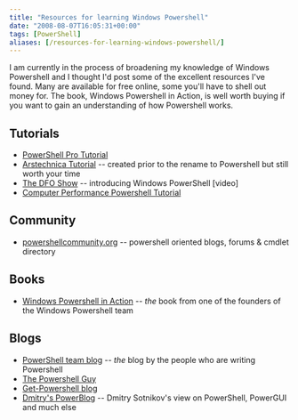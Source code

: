 ```yaml
---
title: "Resources for learning Windows Powershell"
date: "2008-08-07T16:05:31+00:00"
tags: [PowerShell]
aliases: [/resources-for-learning-windows-powershell/]
---
```


I am currently in the process of broadening my knowledge of Windows Powershell and I thought I'd post some of the excellent resources I've found. Many are available for free online, some you'll have to shell out money for. The book, Windows Powershell in Action, is well worth buying if you want to gain an understanding of how Powershell works.

## Tutorials

- [PowerShell Pro Tutorial](http://www.powershellpro.com/powershell-tutorial-introduction/)
- [Arstechnica Tutorial](http://arstechnica.com/guides/other/msh.ars/2) -- created prior to the rename to Powershell but still worth your time
- [The DFO Show](http://channel9.msdn.com/shows/The+DFO+Show/The-DFO-Show-Introducing-Windows-PowerShell/) -- introducing Windows PowerShell [video]
- [Computer Performance Powershell Tutorial](http://www.computerperformance.co.uk/powershell/index.htm)

## Community

- [powershellcommunity.org](http://powershellcommunity.org/) -- powershell oriented blogs, forums &amp; cmdlet directory

## Books

- [Windows Powershell in Action](http://www.manning.com/payette/) -- *the* book from one of the founders of the Windows Powershell team

## Blogs

- [PowerShell team blog](http://blogs.msdn.com/powershell/) -- *the* blog by the people who are writing Powershell
- [The Powershell Guy](http://thepowershellguy.com/blogs/posh/)
- [Get-Powershell blog](http://marcoshaw.blogspot.com/)
- [Dmitry's PowerBlog](http://dmitrysotnikov.wordpress.com/) -- Dmitry Sotnikov's view on PowerShell, PowerGUI and much else

